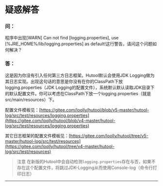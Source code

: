 疑惑解答
===

### 问：

程序中出现[WARN] Can not find [logging.properties], use [%JRE_HOME%/lib/logging.properties] as default!这行警告，请问这个问题如何解决？

### 答：

这是因为你没有引入任何第三方日志框架。Hutool默认会使用JDK Logging做为其日志实现。出现这句话的意思是你没有在你的ClassPath下放logging.properties（JDK Logging的配置文件），系统默认默认读取JDK目录下的默认配置文件。你可以考虑在ClassPath下放一个logging.properties（就是src/main/resources）下。

配置文件模板见：[https://gitee.com/loolly/hutool/blob/v5-master/hutool-log/src/test/resources/logging.properties](https://gitee.com/loolly/hutool/blob/v4-master/hutool-log/src/test/resources/logging.properties)

其它日志框架的配置文件模板见：[https://gitee.com/loolly/hutool/tree/v5-master/hutool-log/src/test/resources](https://gitee.com/loolly/hutool/tree/v4-master/hutool-log/src/test/resources)

> 注意
> 在新版的Hutool中会自动检测`logging.properties`存在与否，如果不存在这个配置文件，将跳过JDK-Logging从而使用Console-log（命令行打印日志）

------------------------------------------------------------------------------------------


